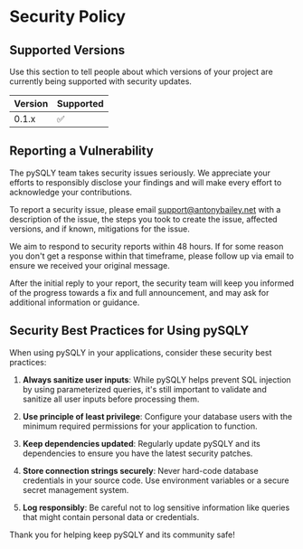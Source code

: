# Security Policy

## Supported Versions

Use this section to tell people about which versions of your project are
currently being supported with security updates.

| Version | Supported          |
| ------- | ------------------ |
| 0.1.x   | :white_check_mark: |

## Reporting a Vulnerability

The pySQLY team takes security issues seriously. We appreciate your efforts
to responsibly disclose your findings and will make every effort to acknowledge
your contributions.

To report a security issue, please email support@antonybailey.net with a
description of the issue, the steps you took to create the issue, affected
versions, and if known, mitigations for the issue.

We aim to respond to security reports within 48 hours. If for some reason you
don't get a response within that timeframe, please follow up via email to ensure
we received your original message.

After the initial reply to your report, the security team will keep you informed
of the progress towards a fix and full announcement, and may ask for additional
information or guidance.

## Security Best Practices for Using pySQLY

When using pySQLY in your applications, consider these security best practices:

1. **Always sanitize user inputs**: While pySQLY helps prevent SQL injection by
   using parameterized queries, it's still important to validate and sanitize all
   user inputs before processing them.

2. **Use principle of least privilege**: Configure your database users with
   the minimum required permissions for your application to function.

3. **Keep dependencies updated**: Regularly update pySQLY and its dependencies
   to ensure you have the latest security patches.

4. **Store connection strings securely**: Never hard-code database credentials in
   your source code. Use environment variables or a secure secret management system.

5. **Log responsibly**: Be careful not to log sensitive information like queries
   that might contain personal data or credentials.

Thank you for helping keep pySQLY and its community safe!

